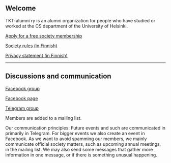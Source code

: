 ## Welcome

TKT-alumni ry is an alumni organization for people who have studied or worked at the CS department of the University of Helsinki.

[Apply for a free society membership](https://forms.gle/4aFmgLHKm1JMWcvA6)

[Society rules (in Finnish)](https://drive.google.com/file/d/1pqXgtp0RQsWZVH1GSCGcROC6PV4ZTzpZ/view?usp=sharing)

[Privacy statement (in Finnish)](https://docs.google.com/document/d/1iNEvxeruBPgDEQYYiYqjSq5FQBcUcq_WdyX-U_94gG8/edit?usp=sharing)

---

## Discussions and communication

[Facebook group](https://www.facebook.com/groups/171052502920239)

[Facebook page](https://www.facebook.com/tktalumni)

[Telegram group](https://t.me/tkt_alumni)

Members are added to a mailing list.

Our communication principles: Future events and such are communicated in primarily in Telegram. For bigger events we also create an event in Facebook. As we want to avoid spamming our members, we mainly communicate official society matters, such as upcoming annual meetings, in the mailing list. We may also send some messages that gather more information in one message, or if there is something unusual happening.
